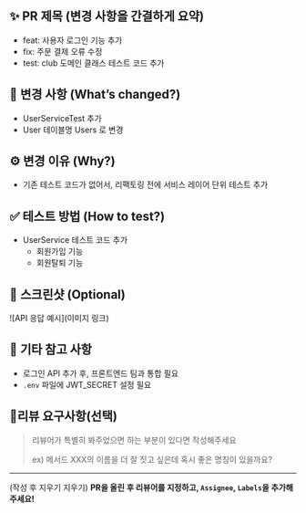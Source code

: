 ## ✨ PR 제목 (변경 사항을 간결하게 요약)
- feat: 사용자 로그인 기능 추가
- fix: 주문 결제 오류 수정
- test: club 도메인 클래스 테스트 코드 추가

## 📌 변경 사항 (What’s changed?)
- UserServiceTest 추가
- User 테이블명 Users 로 변경

## ⚙️ 변경 이유 (Why?)
- 기존 테스트 코드가 없어서, 리팩토링 전에 서비스 레이어 단위 테스트 추가

## ✅ 테스트 방법 (How to test?)
- UserService 테스트 코드 추가
  - 회원가입 기능
  - 회원탈퇴 기능

## 📸 스크린샷 (Optional)
![API 응답 예시](이미지 링크)

## 🤔 기타 참고 사항
- 로그인 API 추가 후, 프론트엔드 팀과 통합 필요
- `.env` 파일에 JWT_SECRET 설정 필요

## 💬리뷰 요구사항(선택)

> 리뷰어가 특별히 봐주었으면 하는 부분이 있다면 작성해주세요
>
> ex) 메서드 XXX의 이름을 더 잘 짓고 싶은데 혹시 좋은 명칭이 있을까요?

---
(작성 후 지우기 지우기) **PR을 올린 후 리뷰어를 지정하고, `Assignee`, `Labels`을 추가해 주세요!**
